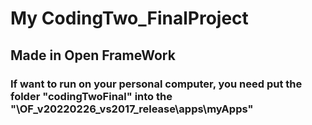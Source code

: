 # My CodingTwo_FinalProject
## Made in Open FrameWork 
### If want to run on your personal computer, you need put the folder "codingTwoFinal" into the "\OF_v20220226_vs2017_release\apps\myApps\"
